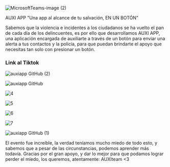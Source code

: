 ![MicrosoftTeams-image (2)](https://user-images.githubusercontent.com/87114334/127767325-a6c3a675-5188-412e-9740-951ab80b2d54.png)

AUXI APP "Una app al alcance de tu salvación, EN UN BOTÓN"

Sabemos que la violencia e incidentes a los ciudadanos se ha vuelto el pan de cada día de los delincuentes, es por ello que desarrollamos AUXI APP, una aplicación encargada de auxiliarte a través de un botón para enviar una alerta a tus contactos y la policia, para que puedan brindarte el apoyo que necesitas tan solo con presionar un botón. 

### Link al Tiktok

![auxiapp GitHub (2)](https://user-images.githubusercontent.com/87114334/127768972-74e3c387-caa8-4ec5-a3e5-147d7f34c888.png)


![auxiapp GitHub](https://user-images.githubusercontent.com/87114334/127767180-e8a285e1-cc7b-4053-a02a-ff66de66f37f.png)


![4](https://user-images.githubusercontent.com/87114334/127767279-58a4e296-ec39-44c6-9ca6-bb7284b6fd21.png)

![5](https://user-images.githubusercontent.com/87114334/127767283-6aa4ffe1-f387-4229-9086-894b5d9d127a.png)

![6](https://user-images.githubusercontent.com/87114334/127767287-5f62472d-4017-4980-b9df-3040b7c423cc.png)

![7](https://user-images.githubusercontent.com/87114334/127767292-5b6bb8f2-836f-4c36-b45d-c151445157ca.png)

![auxiapp GitHub (1)](https://user-images.githubusercontent.com/87114334/127767420-bf393f87-5424-4c07-82f1-37d84d16aab4.png)

El evento fue increíble, la verdad teníamos mucho miedo de todo esto, y sabemos que a pesar de las circunstancias, podemos aprender más todavía.
Gracias por el gran apoyo, y dar lo mejor para que podamos lograr perder el miedo, los queremos, atentamente: AUXIteam <3 
